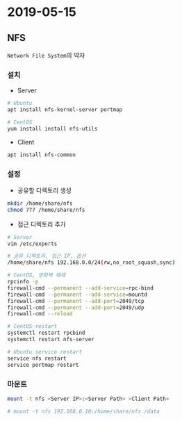 # 2019-05-15

## NFS
`Network File System`의 약자

### 설치
- Server

```bash
# Ubuntu
apt install nfs-kernel-server portmap

# CentOS
yum install install nfs-utils
```

- Client
```bash
apt install nfs-common
```

### 설정
- 공유할 디렉토리 생성
```bash
mkdir /home/share/nfs
chmod 777 /home/share/nfs
```

- 접근 디렉토리 추가
```bash
# Server
vim /etc/exports

# 공유 디렉토리, 접근 IP, 옵션
/home/share/nfs 192.168.0.0/24(rw,no_root_squash,sync)

# CentOS, 방화벽 해제
rpcinfo -p
firewall-cmd --permanent --add-service=rpc-bind
firewall-cmd --permanent --add-service=mountd
firewall-cmd --permanent --add-port=2049/tcp
firewall-cmd --permanent --add-port=2049/udp
firewall-cmd --reload

# CentOS restart
systemctl restart rpcbind
systemctl restart nfs-server 

# Ubuntu service restart
service nfs restart
service portmap restart
```

### 마운트
```bash
mount -t nfs <Server IP>:<Server Path> <Client Path>

# mount -t nfs 192.168.0.10:/home/share/nfs /data
```
